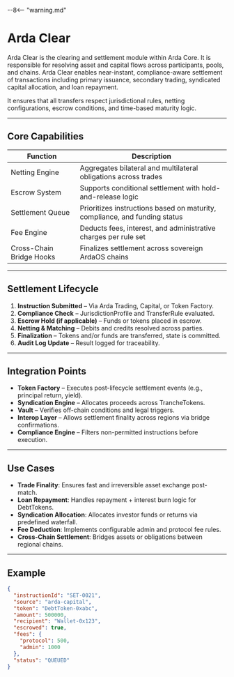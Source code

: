 --8<-- "warning.md"

# Arda Clear

Arda Clear is the clearing and settlement module within Arda Core. It is responsible for resolving asset and capital flows across participants, pools, and chains. Arda Clear enables near-instant, compliance-aware settlement of transactions including primary issuance, secondary trading, syndicated capital allocation, and loan repayment.

It ensures that all transfers respect jurisdictional rules, netting configurations, escrow conditions, and time-based maturity logic.

---

## Core Capabilities

| Function | Description |
|----------|-------------|
| Netting Engine | Aggregates bilateral and multilateral obligations across trades |
| Escrow System | Supports conditional settlement with hold-and-release logic |
| Settlement Queue | Prioritizes instructions based on maturity, compliance, and funding status |
| Fee Engine | Deducts fees, interest, and administrative charges per rule set |
| Cross-Chain Bridge Hooks | Finalizes settlement across sovereign ArdaOS chains |

---

## Settlement Lifecycle

1. **Instruction Submitted** – Via Arda Trading, Capital, or Token Factory.
2. **Compliance Check** – JurisdictionProfile and TransferRule evaluated.
3. **Escrow Hold (if applicable)** – Funds or tokens placed in escrow.
4. **Netting & Matching** – Debits and credits resolved across parties.
5. **Finalization** – Tokens and/or funds are transferred, state is committed.
6. **Audit Log Update** – Result logged for traceability.

---

## Integration Points

- **Token Factory** – Executes post-lifecycle settlement events (e.g., principal return, yield).
- **Syndication Engine** – Allocates proceeds across TrancheTokens.
- **Vault** – Verifies off-chain conditions and legal triggers.
- **Interop Layer** – Allows settlement finality across regions via bridge confirmations.
- **Compliance Engine** – Filters non-permitted instructions before execution.

---

## Use Cases

- **Trade Finality**: Ensures fast and irreversible asset exchange post-match.
- **Loan Repayment**: Handles repayment + interest burn logic for DebtTokens.
- **Syndication Allocation**: Allocates investor funds or returns via predefined waterfall.
- **Fee Deduction**: Implements configurable admin and protocol fee rules.
- **Cross-Chain Settlement**: Bridges assets or obligations between regional chains.

---

## Example

```json
{
  "instructionId": "SET-0021",
  "source": "arda-capital",
  "token": "DebtToken-0xabc",
  "amount": 500000,
  "recipient": "Wallet-0x123",
  "escrowed": true,
  "fees": {
    "protocol": 500,
    "admin": 1000
  },
  "status": "QUEUED"
}
```
